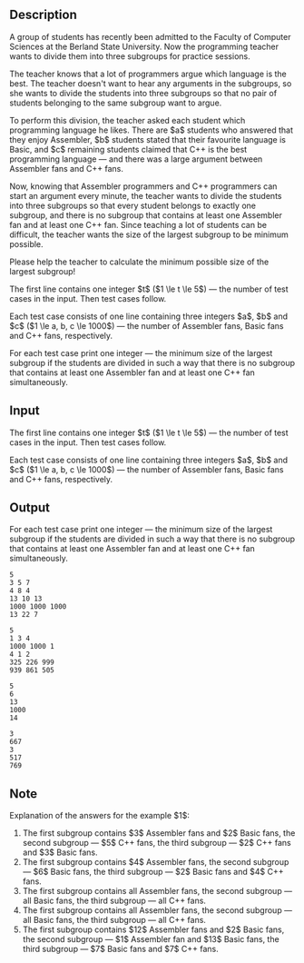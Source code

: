 ## Description

<div><p>A group of students has recently been admitted to the Faculty of Computer Sciences at the Berland State University. Now the programming teacher wants to divide them into three subgroups for practice sessions.</p><p>The teacher knows that a lot of programmers argue which language is the best. The teacher doesn't want to hear any arguments in the subgroups, so she wants to divide the students into three subgroups so that no pair of students belonging to the same subgroup want to argue.</p><p>To perform this division, the teacher asked each student which programming language he likes. There are $a$ students who answered that they enjoy Assembler, $b$ students stated that their favourite language is Basic, and $c$ remaining students claimed that C++ is the best programming language — and there was a large argument between Assembler fans and C++ fans.</p><p>Now, knowing that Assembler programmers and C++ programmers can start an argument every minute, the teacher wants to divide the students into three subgroups so that every student belongs to exactly one subgroup, and there is no subgroup that contains at least one Assembler fan and at least one C++ fan. Since teaching a lot of students can be difficult, the teacher wants the size of the largest subgroup to be minimum possible.</p><p>Please help the teacher to calculate the minimum possible size of the largest subgroup!</p></div><div class="input-specification"><p>The first line contains one integer $t$ ($1 \le t \le 5$) — the number of test cases in the input. Then test cases follow.</p><p>Each test case consists of one line containing three integers $a$, $b$ and $c$ ($1 \le a, b, c \le 1000$) — the number of Assembler fans, Basic fans and C++ fans, respectively.</p></div><div class="output-specification"><p>For each test case print one integer — the minimum size of the largest subgroup if the students are divided in such a way that there is no subgroup that contains at least one Assembler fan and at least one C++ fan simultaneously.</p></div>

## Input

<p>The first line contains one integer $t$ ($1 \le t \le 5$) — the number of test cases in the input. Then test cases follow.</p><p>Each test case consists of one line containing three integers $a$, $b$ and $c$ ($1 \le a, b, c \le 1000$) — the number of Assembler fans, Basic fans and C++ fans, respectively.</p>

## Output

<p>For each test case print one integer — the minimum size of the largest subgroup if the students are divided in such a way that there is no subgroup that contains at least one Assembler fan and at least one C++ fan simultaneously.</p>





```input1
5
3 5 7
4 8 4
13 10 13
1000 1000 1000
13 22 7
```




```input2
5
1 3 4
1000 1000 1
4 1 2
325 226 999
939 861 505
```




```output1
5
6
13
1000
14
```




```output2
3
667
3
517
769
```



## Note

<p>Explanation of the answers for the example $1$:</p><ol><li> The first subgroup contains $3$ Assembler fans and $2$ Basic fans, the second subgroup — $5$ C++ fans, the third subgroup — $2$ C++ fans and $3$ Basic fans. </li><li> The first subgroup contains $4$ Assembler fans, the second subgroup — $6$ Basic fans, the third subgroup — $2$ Basic fans and $4$ C++ fans. </li><li> The first subgroup contains all Assembler fans, the second subgroup — all Basic fans, the third subgroup — all C++ fans. </li><li> The first subgroup contains all Assembler fans, the second subgroup — all Basic fans, the third subgroup — all C++ fans. </li><li> The first subgroup contains $12$ Assembler fans and $2$ Basic fans, the second subgroup — $1$ Assembler fan and $13$ Basic fans, the third subgroup — $7$ Basic fans and $7$ C++ fans. </li></ol>
